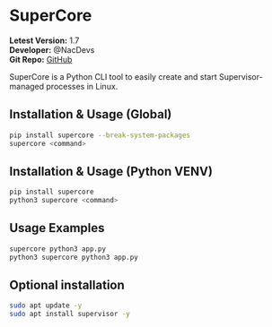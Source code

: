 # SuperCore

**Letest Version:** 1.7  
**Developer:** @NacDevs  
**Git Repo:** [GitHub](https://github.com/yuvrajmodz/SuperCore)

SuperCore is a Python CLI tool to easily create and start Supervisor-managed processes in Linux.

## Installation & Usage (Global)

```bash
pip install supercore --break-system-packages
supercore <command>
```

## Installation & Usage (Python VENV)

```bash
pip install supercore
python3 supercore <command>
```

## Usage Examples

```bash
supercore python3 app.py
python3 supercore python3 app.py
```

## Optional installation

```bash
sudo apt update -y
sudo apt install supervisor -y
```